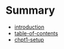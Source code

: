 # Summary

* [introduction](README.md)
* [table-of-contents](table-of-contents.md)
* [chpt1-setup](chpt1-setup.md)

